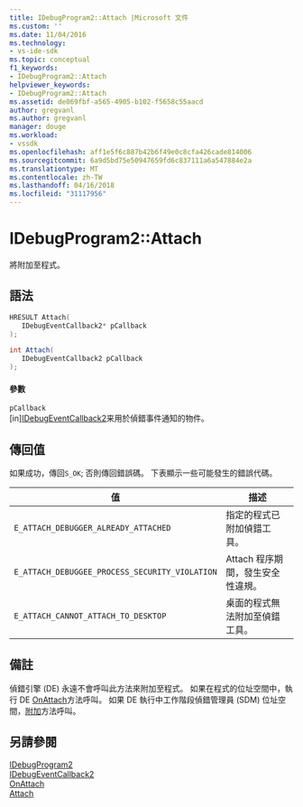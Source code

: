 ```yaml
---
title: IDebugProgram2::Attach |Microsoft 文件
ms.custom: ''
ms.date: 11/04/2016
ms.technology:
- vs-ide-sdk
ms.topic: conceptual
f1_keywords:
- IDebugProgram2::Attach
helpviewer_keywords:
- IDebugProgram2::Attach
ms.assetid: de069fbf-a565-4905-b102-f5658c55aacd
author: gregvanl
ms.author: gregvanl
manager: douge
ms.workload:
- vssdk
ms.openlocfilehash: aff1e5f6c887b42b6f49e0c8cfa426cade814006
ms.sourcegitcommit: 6a9d5bd75e50947659fd6c837111a6a547884e2a
ms.translationtype: MT
ms.contentlocale: zh-TW
ms.lasthandoff: 04/16/2018
ms.locfileid: "31117956"
---
```

# <a name="idebugprogram2attach"></a>IDebugProgram2::Attach
將附加至程式。  
  
## <a name="syntax"></a>語法  
  
```cpp  
HRESULT Attach(   
   IDebugEventCallback2* pCallback  
);  
```  
  
```csharp  
int Attach(   
   IDebugEventCallback2 pCallback  
);  
```  
  
#### <a name="parameters"></a>參數  
 `pCallback`  
 [in][IDebugEventCallback2](../../../extensibility/debugger/reference/idebugeventcallback2.md)来用於偵錯事件通知的物件。  
  
## <a name="return-value"></a>傳回值  
 如果成功，傳回`S_OK`; 否則傳回錯誤碼。 下表顯示一些可能發生的錯誤代碼。  
  
|值|描述|  
|-----------|-----------------|  
|`E_ATTACH_DEBUGGER_ALREADY_ATTACHED`|指定的程式已附加偵錯工具。|  
|`E_ATTACH_DEBUGGEE_PROCESS_SECURITY_VIOLATION`|Attach 程序期間，發生安全性違規。|  
|`E_ATTACH_CANNOT_ATTACH_TO_DESKTOP`|桌面的程式無法附加至偵錯工具。|  
  
## <a name="remarks"></a>備註  
 偵錯引擎 (DE) 永遠不會呼叫此方法來附加至程式。 如果在程式的位址空間中，執行 DE [OnAttach](../../../extensibility/debugger/reference/idebugprogramnodeattach2-onattach.md)方法呼叫。 如果 DE 執行中工作階段偵錯管理員 (SDM) 位址空間，[附加](../../../extensibility/debugger/reference/idebugengine2-attach.md)方法呼叫。  
  
## <a name="see-also"></a>另請參閱  
 [IDebugProgram2](../../../extensibility/debugger/reference/idebugprogram2.md)   
 [IDebugEventCallback2](../../../extensibility/debugger/reference/idebugeventcallback2.md)   
 [OnAttach](../../../extensibility/debugger/reference/idebugprogramnodeattach2-onattach.md)   
 [Attach](../../../extensibility/debugger/reference/idebugengine2-attach.md)
